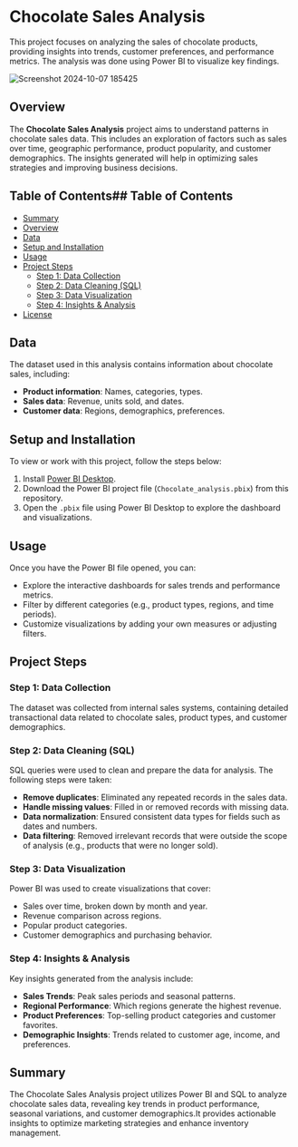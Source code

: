 # Chocolate Sales Analysis

This project focuses on analyzing the sales of chocolate products, providing insights into trends, customer preferences, and performance metrics. The analysis was done using Power BI to visualize key findings.

![Screenshot 2024-10-07 185425](https://github.com/user-attachments/assets/fa64c0a9-b80d-43ce-b0a6-731727835e5a)

## Overview

The **Chocolate Sales Analysis** project aims to understand patterns in chocolate sales data. This includes an exploration of factors such as sales over time, geographic performance, product popularity, and customer demographics. The insights generated will help in optimizing sales strategies and improving business decisions.

## Table of Contents## Table of Contents

- [Summary](#summary)
- [Overview](#overview)
- [Data](#data)
- [Setup and Installation](#setup-and-installation)
- [Usage](#usage)
- [Project Steps](#project-steps)
  - [Step 1: Data Collection](#step-1-data-collection)
  - [Step 2: Data Cleaning (SQL)](#step-2-data-cleaning-sql)
  - [Step 3: Data Visualization](#step-3-data-visualization)
  - [Step 4: Insights & Analysis](#step-4-insights--analysis)
- [License](#license)

## Data

The dataset used in this analysis contains information about chocolate sales, including:
- **Product information**: Names, categories, types.
- **Sales data**: Revenue, units sold, and dates.
- **Customer data**: Regions, demographics, preferences.

## Setup and Installation

To view or work with this project, follow the steps below:

1. Install [Power BI Desktop](https://powerbi.microsoft.com/desktop/).
2. Download the Power BI project file (`Chocolate_analysis.pbix`) from this repository.
3. Open the `.pbix` file using Power BI Desktop to explore the dashboard and visualizations.

## Usage

Once you have the Power BI file opened, you can:
- Explore the interactive dashboards for sales trends and performance metrics.
- Filter by different categories (e.g., product types, regions, and time periods).
- Customize visualizations by adding your own measures or adjusting filters.

## Project Steps

### Step 1: Data Collection
The dataset was collected from internal sales systems, containing detailed transactional data related to chocolate sales, product types, and customer demographics.

### Step 2: Data Cleaning (SQL)
SQL queries were used to clean and prepare the data for analysis. The following steps were taken:
- **Remove duplicates**: Eliminated any repeated records in the sales data.
- **Handle missing values**: Filled in or removed records with missing data.
- **Data normalization**: Ensured consistent data types for fields such as dates and numbers.
- **Data filtering**: Removed irrelevant records that were outside the scope of analysis (e.g., products that were no longer sold).

### Step 3: Data Visualization
Power BI was used to create visualizations that cover:
- Sales over time, broken down by month and year.
- Revenue comparison across regions.
- Popular product categories.
- Customer demographics and purchasing behavior.

### Step 4: Insights & Analysis
Key insights generated from the analysis include:
- **Sales Trends**: Peak sales periods and seasonal patterns.
- **Regional Performance**: Which regions generate the highest revenue.
- **Product Preferences**: Top-selling product categories and customer favorites.
- **Demographic Insights**: Trends related to customer age, income, and preferences.

## Summary
The Chocolate Sales Analysis project utilizes Power BI and SQL to analyze chocolate sales data, revealing key trends in product performance, seasonal variations, and customer demographics.It provides actionable insights to optimize marketing strategies and enhance inventory management.
